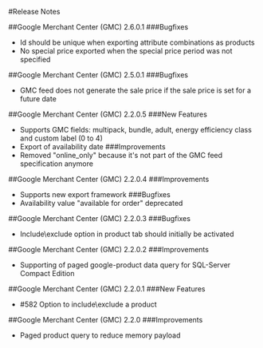 ﻿#Release Notes

##Google Merchant Center (GMC) 2.6.0.1
###Bugfixes
* Id should be unique when exporting attribute combinations as products
* No special price exported when the special price period was not specified

##Google Merchant Center (GMC) 2.5.0.1
###Bugfixes
* GMC feed does not generate the sale price if the sale price is set for a future date

##Google Merchant Center (GMC) 2.2.0.5
###New Features
* Supports GMC fields: multipack, bundle, adult, energy efficiency class and custom label (0 to 4)
* Export of availability date
###Improvements
* Removed "online_only" because it's not part of the GMC feed specification anymore

##Google Merchant Center (GMC) 2.2.0.4
###Improvements
* Supports new export framework
###Bugfixes
* Availability value "available for order" deprecated

##Google Merchant Center (GMC) 2.2.0.3
###Bugfixes
* Include\exclude option in product tab should initially be activated

##Google Merchant Center (GMC) 2.2.0.2
###Improvements
* Supporting of paged google-product data query for SQL-Server Compact Edition

##Google Merchant Center (GMC) 2.2.0.1
###New Features
* #582 Option to include\exclude a product

##Google Merchant Center (GMC) 2.2.0
###Improvements
* Paged product query to reduce memory payload
